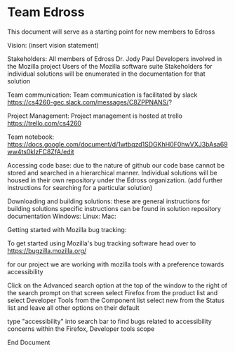 # Team Edross

This document will serve as a starting point for new members to Edross

Vision:
  (insert vision statement)
  
Stakeholders:
  All members of Edross
  Dr. Jody Paul
  Developers involved in the Mozilla project
  Users of the Mozilla software suite
  Stakeholders for individual solutions will be enumerated in the documentation for that solution

Team communication:
  Team communication is facilitated by slack
  https://cs4260-gec.slack.com/messages/C8ZPPNANS/?
  
Project Management:
  Project management is hosted at trello
  https://trello.com/cs4260

Team notebook:
  https://docs.google.com/document/d/1wtbqzd1SDGKhH0F0hwVXJ3bAsa69ww4ts0kIzFC8ZfA/edit
  
Accessing code base:
  due to the nature of github our code base cannot be stored and searched in a hierarchical manner. 
  Individual solutions will be  housed in their own repository under the Edross organization. 
  (add further instructions for searching for a particular solution)
  
Downloading and building solutions:
  these are general instructions for building solutions specific instructions can be found in solution repository documentation
    Windows:
    Linux:
    Mac:
  
Getting started with Mozilla bug tracking:
  
  To get started using Mozilla's bug tracking software head over to https://bugzilla.mozilla.org/
  
  for our project we are working with mozilla tools with a preference towards accessibility
  
  Click on the Advanced search option at the top of the window to the right of the search prompt
  on that screen select Firefox from the product list and select Developer Tools from the Component list
  select new from the Status list and leave all other options on their default
  
  type "accessibility" into search bar to find bugs related to accessibility concerns within the Firefox, Developer tools scope

End Document
